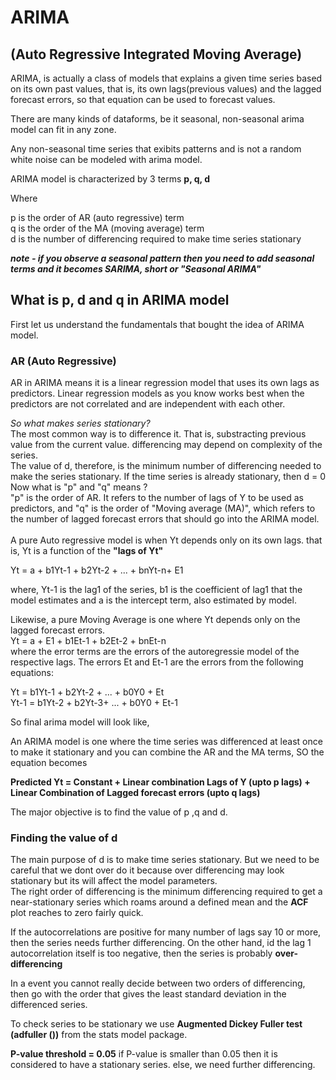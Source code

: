 # ARIMA
## (Auto Regressive Integrated Moving Average)

ARIMA, is actually a class of models that explains a given time series based on its own past values, that is, its own lags(previous values) and the lagged forecast errors, so that equation can be used to forecast values. <br>

There are many kinds of dataforms, be it seasonal, non-seasonal arima model can fit in any zone. <br>

Any non-seasonal time series that exibits patterns and is not a random white noise can be modeled with arima model. <br>

ARIMA model is characterized by 3 terms <b> p, q, d </b> <br>

Where <br>

p is the order of AR (auto regressive) term <br>
q is the order of the MA (moving average) term <br>
d is the number of differencing required to make time series stationary <br>

<b><i>note - if you observe a seasonal pattern then you need to add seasonal terms and it becomes SARIMA, short or "Seasonal ARIMA"</i></b> <br> 

## What is p, d and q in ARIMA model

First let us understand the fundamentals that bought the idea of ARIMA model.
### AR (Auto Regressive)
AR in ARIMA means it is a linear regression model that uses its own lags as predictors. Linear regression models as you know works best when the predictors are not correlated and are independent with each other. <br>

<i> So what makes series stationary? </i> <br>
The most common way is to difference it. That is, substracting previous value from the current value. differencing may depend on complexity of the series. <br>
The value of d, therefore, is the minimum number of differencing needed to make the series stationary. If the time series is already stationary, then d = 0 <br>
Now what is "p" and "q" means ? <br>
"p" is the order of AR. It refers to the number of lags of Y to be used as predictors, and "q" is the order of "Moving average (MA)", which refers to the number of lagged forecast errors that should go into the ARIMA model. <br>
<br>
A pure Auto regressive model is when Yt depends only on its own lags. that is, Yt is a function of the <b>"lags of Yt"</b> <br>

Yt = a + b1Yt-1 + b2Yt-2 + ... + bnYt-n+ E1 <br>

where, Yt-1 is the lag1 of the series, b1 is the coefficient of lag1 that the model estimates and a is the intercept term, also estimated by model. <br>

Likewise, a pure Moving Average is one where Yt depends only on the lagged forecast errors. <br>
Yt = a + E1 + b1Et-1 + b2Et-2 + bnEt-n <br>
where the error terms are the errors of the autoregressie model of the respective lags. The errors Et and Et-1 are the errors from the following equations: <br>

Yt = b1Yt-1 + b2Yt-2 + ... + b0Y0 + Et <br>
Yt-1 = b1Yt-2 + b2Yt-3+ ... + b0Y0 + Et-1 <br>

So final arima model will look like, <br>

An ARIMA model is one where the time series was differenced at least once to make it stationary and you can combine the AR and the MA terms, SO the equation becomes <br>

<b>Predicted Yt = Constant + Linear combination Lags of Y (upto p lags) + Linear Combination of Lagged forecast errors (upto q lags) </b> <br>

The major objective is to find the value of p ,q and d. <br>

### Finding the value of d
The main purpose of d is to make time series stationary. But we need to be careful that we dont over do it because over differencing may look stationary but its will affect the model parameters. <br>
The right order of differencing is the minimum differencing required to get a near-stationary series which roams around a defined mean and the <b> ACF</b> plot reaches to zero fairly quick. <br>

If the autocorrelations are positive for many number of lags say 10 or more, then the series needs further differencing. On the other hand, id the lag 1 autocorrelation itself is too negative, then the series is probably <b>over-differencing</b><br>

In a event you cannot really decide between two orders of differencing, then go with the order that gives the least standard deviation in the differenced series. <br>

To check series to be stationary we use <b>Augmented Dickey Fuller test (adfuller ())</b> from the stats model package. <br>

<b>P-value threshold = 0.05</b>
if P-value is smaller than 0.05 then it is considered to have a stationary series. else, we need further differencing.








